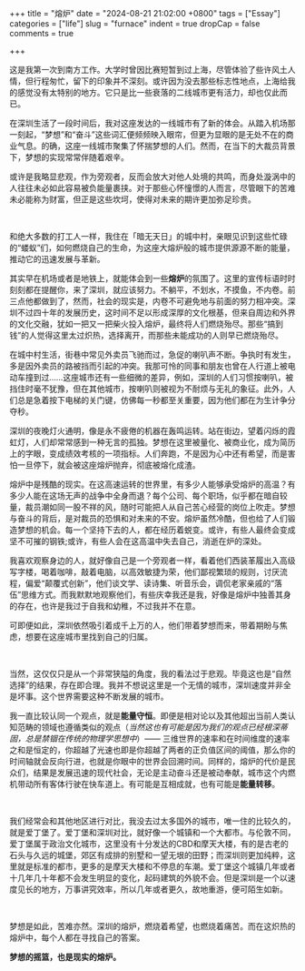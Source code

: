 +++
title = "熔炉"
date = "2024-08-21 21:02:00 +0800"
tags = ["Essay"]
categories = ["life"]
slug = "furnace"
indent = true
dropCap = false
comments = true

+++

<!-- [^1]![1921.jpg](/images/1921.jpg) -->

这是我第一次到南方工作。大学时曾因比赛短暂到过上海，尽管体验了些许风土人情，但行程匆忙，留下的印象并不深刻。或许因为没去那些标志性地点，上海给我的感觉没有太特别的地方。它只是比一些衰落的二线城市更有活力，却也仅此而已。 

在深圳生活了一段时间后，我对这座发达的一线城市有了新的体会。从踏入机场那一刻起，“梦想”和“奋斗”这些词汇便频频映入眼帘，但更为显眼的是无处不在的商业气息。的确，这座一线城市聚集了怀揣梦想的人们。然而，在当下的大裁员背景下，梦想的实现常常伴随着艰辛。

或许是我略显悲观，作为旁观者，反而会放大对他人处境的共鸣，而身处漩涡中的人往往未必如此容易被负能量裹挟。对于那些心怀憧憬的人而言，尽管眼下的苦难未必能称为财富，但正是这些坎坷，使得对未来的期许更加弥足珍贵。

</br>

和绝大多数的打工人一样，我住在「暗无天日」的城中村，亲眼见识到这些忙碌的“蝼蚁”们，如何燃烧自己的生命，为这座大熔炉般的城市提供源源不断的能量，推动它的迅速发展与革新。

其实早在机场或者是地铁上，就能体会到一些**熔炉**的氛围了。这里的宣传标语时时刻刻都在提醒你，来了深圳，就应该努力。不躺平，不划水，不摸鱼，不内卷。前三点他都做到了，然而，社会的现实是，内卷不可避免地与前面的努力相冲突。深圳不过四十年的发展历史，这时间不足以形成深厚的文化根基，但来自周边和外界的文化交融，犹如一把又一把柴火投入熔炉，最终将人们燃烧殆尽。那些“搞到钱”的人觉得这里太过炽热，选择离开，而那些未能成功的人则早已燃烧殆尽。

在城中村生活，街巷中常见外卖员飞驰而过，急促的喇叭声不断。争执时有发生，多是因外卖员的路被挡而引起的冲突。我那可怜的同事和朋友也曾在人行道上被电动车撞到过……这座城市还有一些细微的差异，例如，深圳的人们习惯按喇叭，被挡住时毫不犹豫，但在其他城市，按喇叭则被视为不耐烦与无礼的象征。此外，人们总是急着按下电梯的关门键，仿佛每一秒都至关重要，因为他们都在为生计争分夺秒。

深圳的夜晚灯火通明，像是永不疲倦的机器在轰鸣运转。站在街边，望着闪烁的霞虹灯，人们却常常感到一种无言的孤独。梦想在这里被量化、被商业化，成为简历上的字眼，变成绩效考核的一项指标。人们奔跑，不是因为心中还有希望，而是害怕一旦停下，就会被这座熔炉抛弃，彻底被熔化成渣。

熔炉中是残酷的现实。在这高速运转的世界里，有多少人能够承受熔炉的高温？有多少人能在这场无声的战争中全身而退？每个公司、每个职场，似乎都在暗自较量，裁员潮如同一股不祥的风，随时可能把人从自己苦心经营的岗位上吹走。梦想与奋斗的背后，是对裁员的恐惧和对未来的不安。熔炉虽然冷酷，但也给了人们锻造梦想的机会。每一个坚持下去的人，都在经历着蜕变。或许，有些人最终会变成坚不可摧的钢铁;或许，有些人会在这高温中失去自己，消逝在炉的深处。

我喜欢观察身边的人，就好像自己是一个旁观者一样，看着他们西装革履出入高级写字楼，喝着咖啡，敲着电脑，以高效敏捷为荣，他们鄙视繁琐的规则，讨厌流程，偏爱“颠覆式创新”，他们谈文学、读诗集、听音乐会，调侃老家亲戚的“落伍”思维方式。而我默默地观察他们，有些庆幸我还是我，好像是熔炉中独善其身的存在，也许是我过于自我和幼稚，不过我并不在意。  

可即便如此，深圳依然吸引着成千上万的人，他们带着梦想而来，带着期盼与焦虑，想要在这座城市里找到自己的归属。

</br>

当然，这仅仅只是从一个非常狭隘的角度，我的看法过于悲观。毕竟这也是“自然选择”的结果，存在即合理。我并不想说这里是一个无情的城市，深圳速度并非全是坏事。这个世界需要这种不断发展的城市。

我一直比较认同一个观点，就是**能量守恒**。即便是相对论以及其他超出当前人类认知范畴的领域也遵循类似的观点（*当然这也有可能是因为我们的观点已经根深蒂固，总是禁锢在传统的物理学思想中*）—— 三维世界的速率和在时间维度的速率之和是恒定的，你超越了光速也即是你超越了两者的正负值区间的阈值，那么你的时间轴就会反向行进，也就是你眼中的世界会回溯时间。同样的，熔炉的代价是民众们，结果是发展迅速的现代社会，无论是主动奋斗还是被动奉献，城市这个内燃机带动所有客体行驶在快车道上。有可能是互相成就，也有可能是**能量转移**。

</br>

我们经常会和其他地区进行对比，我没去过太多国外的城市，唯一住的比较久的，就是爱丁堡了。爱丁堡和深圳对比，就好像一个城镇和一个大都市。与伦敦不同，爱丁堡属于政治文化城市，这里没有十分发达的CBD和摩天大楼，有的是古老的石头与久远的城堡，郊区有成排的别墅和一望无垠的田野；而深圳则更加纯粹，这里就是标准的都市，更多的是摩天大楼和不停息的车潮。爱丁堡这个城镇几年或者十几年几十年都不会发生明显的变化，起码建筑的外貌不会。但是深圳是一个以速度见长的地方，万事讲究效率，所以几年或者更久，故地重游，便可陌生如新。

</br>

梦想是如此，苦难亦然。深圳的熔炉，燃烧着希望，也燃烧着痛苦。而在这炽热的熔炉中，每个人都在寻找自己的答案。

**梦想的摇篮，也是现实的熔炉。**